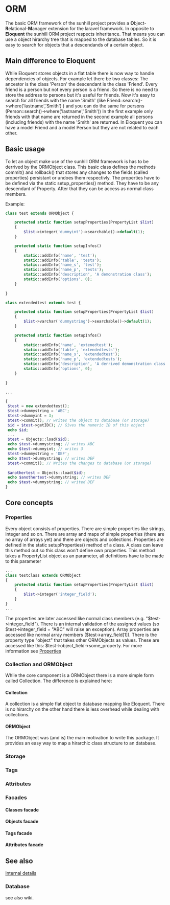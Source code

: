 # ORM
The basic ORM framework of the sunhill project provides a <b>O</b>bject-<b>R</b>elational-<b>M</b>anager extension for the laravel framework. In opposite to <b>Eloquent</b> the sunhill ORM project respects inheritance.
That means you can use a object hirarchy tree that is mapped to the database tables. So it is easy to search for objects that a descendands of a certain object. 

## Main difference to Eloquent
While Eloquent stores objects in a flat table there is now way to handle dependencies of objects. For example let there be two classes: The ancestor is the class 'Person' the descendant is the class 'Friend'. Every friend is a person but not every person is a friend. So there is no need to store the address to persons but it's useful for friends. Now it's easy to search for all friends with the name 'Smith' (like Friend::search()->where('lastname','Smith') ) and you can do the same for persons (Person::search()->where('lastname','Smith')) In the first example only friends with that name are returned in the second example all persons (including friends) with the name 'Smith' are returned. In Eloquent you can have a model Friend and a model Person but they are not related to each other. 

## Basic usage
To let an object make use of the sunhill ORM framework is has to be derrived by the ORMObject class. This basic class defines the methods commit() and rollback() that stores any changes to the fields (called properties) persistant or undoes them respectivly. The properties have to be defined via the static setup_properties() method. They have to be any descendant of Property. After that they can be access as normal class members.

Example:
```php
class test extends ORMObject {

    protected static function setupProperties(PropertyList $list)
    {
		$list->integer('dummyint')->searchable()->default(1);
	}

	protected static function setupInfos()
	{
	    static::addInfo('name', 'test');
	    static::addInfo('table', 'tests');
	    static::addInfo('name_s', 'test');
	    static::addInfo('name_p', 'tests');
	    static::addInfo('description', 'A demonstration class');
	    static::addInfo('options', 0);
	}
   
}

class extendedtest extends test {

    protected static function setupProperties(PropertyList $list)
    {
		$list->varchar('dummystring')->searchable()->default(1);
	}

	protected static function setupInfos()
	{
	    static::addInfo('name', 'extenedtest');
	    static::addInfo('table', 'extendedtests');
	    static::addInfo('name_s', 'extendedtest');
	    static::addInfo('name_p', 'extendedtests');
	    static::addInfo('description', 'A derrived demonstration class');
	    static::addInfo('options', 0);
	}
   
}

...

{
 $test = new extendedtest();
 $test->dummystring = 'ABC';
 $test->dummyint = 3;
 $test->commit(); // writes the object to database (or storage)
 $id = $test->getID(); // Gives the numeric ID of this object
 echo $id;
 ...
 $test = Objects::load($id);
 echo $test->dummystring; // writes ABC
 echo $test->dummyint; // writes 3
 $test->dummystring = 'DEF';
 echo $test->dummystring; // writes DEF
 $test->commit(); // Writes the changes to database (or storage)
 
 $anothertest = Objects::load($id);
 echo $anothertest->dummystring; // writes DEF
 echo $test->dummystring; // writed DEF
}

```

## Core concepts
### Properties
Every object consists of properties. There are simple properties like strings, integer and so on. There are array and maps of simple properties (there are no array of arrays yet) and there are objects and collections. Properties are defined in the static setupProperties() method of a class. A class can leave this method out so this class won't define own properties. This method takes a PropertyList object as an parameter, all definitions have to be made to this parameter
```php
...
class testclass extends ORMObject 
{
	protected static function setupProperties(PropertyList $list)
	{
		$list->integer('integer_field');
	}
}
...

```
The properties are later accessed like normal class members (e.g. "$test->integer_field"). There is an internal validation of the assigned values (so $test->integer_field = "ABC" will raise an exception). Array properties are accessed like normal array members ($test->array_field[1]). There is the property type "object" that takes other ORMObjects as values. These are accessed like this: $test->object_field->some_property. For more information see [Properties](doc/properties.md)

### Collection and ORMObject
While the core component is a ORMObject there is a more simple form called Collection. The difference is explained here:

#### Collection
A collection is a simple flat object to database mapping like Eloquent. There is no hirarchy on the other hand there is less overhead while dealing with collections. 

#### ORMObject
The ORMObject was (and is) the main motivation to write this package. It provides an easy way to map a hirarchic class structure to an database.

### Storage

### Tags

### Attributes

### Facades
#### Classes facade
#### Objects facade
#### Tags facade
#### Attributes facade

## See also
[Internal details](doc/internal.md)

### Database
see also wiki.
